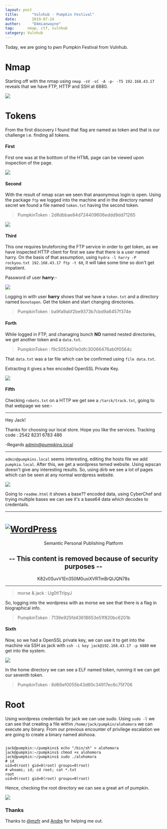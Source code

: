 ```yaml
---
layout: post
title:      "Vulnhub - Pumpkin Festival"
date:       2019-07-24
author:     "D4mianwayne"
tag:      nmap, ctf, vulnhub
category: Vulnhub
---
```


Today, we are going to pwn Pumpkin Festival from Vulnhub.

# Nmap

Starting off with the nmap using `nmap -sV -sC -A -p- -T5 192.168.43.17` reveals that we have FTP, HTTP and SSH at 6880.

![](/img/Pumpkin-Festival/nmap.png) 

# Tokens

From the first discovery I found that flag are named as token and that is our challenge i.e. finding all tokens.

#### First

First one was at the botttom of the HTML page can be viewed upon inspection of the page.

![](/img/Pumpkin-Festival/first.png) 

#### Second

With the result of nmap scan we seen that anaonymous login is open. Using the package `ftp` we logged into the machine and  in the directory named secret we found a file named `token.txt` having the second token.

>PumpkinToken : 2d6dbbae84d724409606eddd9dd71265

![](/img/Pumpkin-Festival/second.png)

#### Third

This one requires bruteforcing the FTP service in order to get token, as we have inspected HTTP client for first we saw that there is a user named harry. On the basis of that assumption, using `hydra -l harry -P rockyou.txt 192.168.43.17 ftp -t 60`, it will take some time so don't get impatient.

Password of user **harry**:-

![](/img/Pumpkin-Festival/harry-ftp.png)

Logging in with user **harry** shows that we have a `token.txt` and a directory named `Donotopen`. Get the token and start changing directories.

>PumpkinToken : ba9fa9abf2be9373b7cbd9a6457f374e

#### Forth          

While logged in FTP, and chanaging bunch **NO** named nested directories, we get another token and a `data.txt`.

>PumpkinToken : f9c5053d01e0dfc30066476ab0f0564c

That `data.txt` was a tar file which can be confirmed using `file data.txt`. 

Extracting it gives a hex encoded OpenSSL Private Key.

![](/img/Pumpkin-Festival/tarfile.png)

#### Fifth

Checking `robots.txt` on a HTTP we get see a `/tarck/track.txt`, going to that webpage we see:-

***

Hey Jack!

Thanks for choosing our local store. Hope you like the services.
Tracking code : 2542 8231 6783 486

-Regards 
admin@pumpkins.local

***

`admin@pumpkins.local` seems interesting, editing the hosts file we add `pumpkia.local`. After this, we get a wordpress temed website. Using wpscan doesn't give any interesting results. So, using dirb we see a lot of pages which can be seen at any normal wordpress website.

![](/img/Pumpkin-Festival/dirb.png)

Going to `readme.html` it shows a base?? encoded data, using CyberChef and trying multiple bases we can see it's a base64 data which decodes to credentails.

***

<!DOCTYPE html>
<html>
<head>
	<meta name="viewport" content="width=device-width" />
</head>
<body>
<h1 id="logo">
	<a href="https://wordpress.org/"><img alt="WordPress" src="wp-admin/images/wordpress-logo.png" /></a>
</h1>
<p style="text-align: center">Semantic Personal Publishing Platform</p>

<center><h2>-- This content is removed because of security purposes --</h2>
<p>K82v0SuvV1En350M0uxiXVRTmBrQIJQN78s</p></center>

</body>
</html>

***

>morse & jack : Ug0t!TrIpyJ

So, logging into the wordpress with as morse we see that there is a flag in biographical info.

>PumpkinToken : 7139e925fd43618653e51f820bc6201b

#### Sixth

Now, so we had a OpenSSL private key, we can use it to get into the machine via SSH as jack with `ssh -i key jack@192.168.43.17 -p 6880` we get into the system.

![](/img/Pumpkin-Festival/ssh.png)

In the home directory we can see a ELF named token, running it we can get our seventh token.

>PumpkinToken : 8d66ef0055b43d80c34917ec6c75f706


# Root

Using wordpress credentials for jack we can use sudo. Using `sudo -l` we can see that creating a file within `/home/jack/pumpkin/alohomora` we can execute any binary. From our previous encounter of privilege escalation we are going to create a binary named alohooa.

```

jack@pumpkin:~/pumpkins$ echo "/bin/sh" > alohomora
jack@pumpkin:~/pumpkins$ chmod +x alohomora
jack@pumpkin:~/pumpkins$ sudo ./alohomora
# id
uid=0(root) gid=0(root) groups=0(root)
# whoami; id; cd root; cat *.txt
root
uid=0(root) gid=0(root) groups=0(root)

```

Hence, checking the root directory we can see a great art of pumpkin.


![](/img/Pumpkin-Festival/root.png)


### Thanks

Thanks to [@mzfr](https://twitter.com/0xmzfr) and [Andre](https://twitter.com/mrhenrike) for helping me out.
